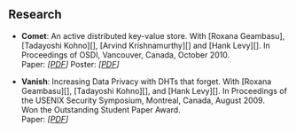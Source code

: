 ## Research

- __Comet__: An active distributed key-value store. With [Roxana Geambasu], [Tadayoshi Kohno][], [Arvind Krishnamurthy][] and [Hank Levy][]. In Proceedings of OSDI, Vancouver, Canada, October 2010.  
Paper: _\[[PDF](papers/comet-osdi2010.pdf)\]_ Poster: _\[[PDF](papers/comet-poster.pdf)\]_

- __Vanish__: Increasing Data Privacy with DHTs that forget. With [Roxana Geambasu][], [Tadayoshi Kohno][], and [Hank Levy][]. In Proceedings of the USENIX Security Symposium, Montreal, Canada, August 2009.  
Won the Outstanding Student Paper Award.  
Paper: _\[[PDF](papers/vanish-usenixsec09.pdf)\]_